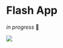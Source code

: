 # Flash App


*in progress* :construction: 

<img src="https://user-images.githubusercontent.com/103150670/192166942-5d38394f-73b5-4b1e-8c4f-66c67551d97e.png" />
